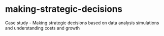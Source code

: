 # making-strategic-decisions
Case study - Making strategic decisions based on data analysis simulations and understanding costs and growth
